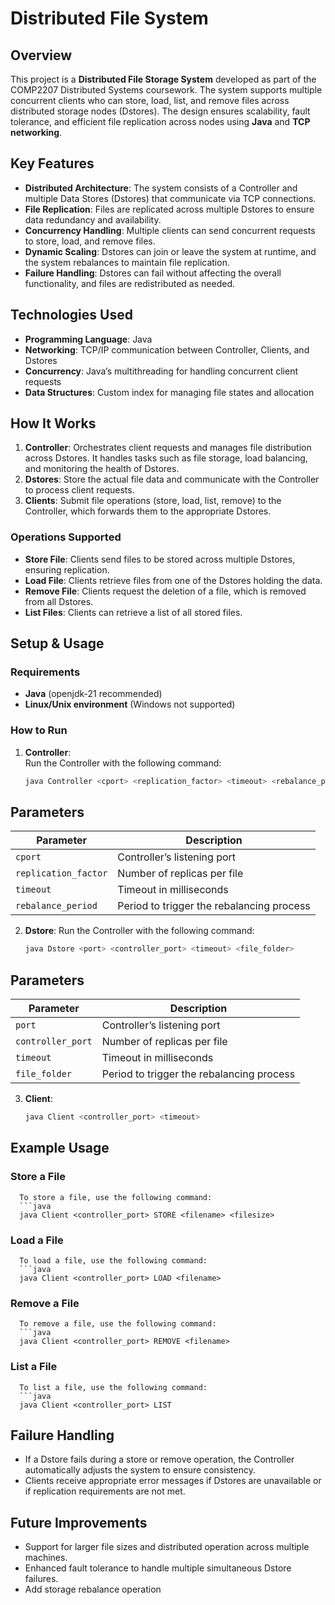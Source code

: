 # Distributed File System

## Overview
This project is a **Distributed File Storage System** developed as part of the COMP2207 Distributed Systems coursework. The system supports multiple concurrent clients who can store, load, list, and remove files across distributed storage nodes (Dstores). The design ensures scalability, fault tolerance, and efficient file replication across nodes using **Java** and **TCP networking**.

## Key Features
- **Distributed Architecture**: The system consists of a Controller and multiple Data Stores (Dstores) that communicate via TCP connections.
- **File Replication**: Files are replicated across multiple Dstores to ensure data redundancy and availability.
- **Concurrency Handling**: Multiple clients can send concurrent requests to store, load, and remove files.
- **Dynamic Scaling**: Dstores can join or leave the system at runtime, and the system rebalances to maintain file replication.
- **Failure Handling**: Dstores can fail without affecting the overall functionality, and files are redistributed as needed.

## Technologies Used
- **Programming Language**: Java
- **Networking**: TCP/IP communication between Controller, Clients, and Dstores
- **Concurrency**: Java’s multithreading for handling concurrent client requests
- **Data Structures**: Custom index for managing file states and allocation

## How It Works
1. **Controller**: Orchestrates client requests and manages file distribution across Dstores. It handles tasks such as file storage, load balancing, and monitoring the health of Dstores.
2. **Dstores**: Store the actual file data and communicate with the Controller to process client requests.
3. **Clients**: Submit file operations (store, load, list, remove) to the Controller, which forwards them to the appropriate Dstores.

### Operations Supported
- **Store File**: Clients send files to be stored across multiple Dstores, ensuring replication.
- **Load File**: Clients retrieve files from one of the Dstores holding the data.
- **Remove File**: Clients request the deletion of a file, which is removed from all Dstores.
- **List Files**: Clients can retrieve a list of all stored files.

## Setup & Usage
### Requirements
- **Java** (openjdk-21 recommended)
- **Linux/Unix environment** (Windows not supported)

### How to Run
1. **Controller**:  
   Run the Controller with the following command:  
   ```java
   java Controller <cport> <replication_factor> <timeout> <rebalance_period>
## Parameters

| Parameter               | Description                             |
|-------------------------|-----------------------------------------|
| `cport`                 | Controller’s listening port             |
| `replication_factor`    | Number of replicas per file             |
| `timeout`               | Timeout in milliseconds                  |
| `rebalance_period`      | Period to trigger the rebalancing process |

2. **Dstore**:
   Run the Controller with the following command:  
   ```java
   java Dstore <port> <controller_port> <timeout> <file_folder>

## Parameters

| Parameter               | Description                             |
|-------------------------|-----------------------------------------|
| `port`                 | Controller’s listening port             |
| `controller_port`      | Number of replicas per file             |
| `timeout`              | Timeout in milliseconds                  |
| `file_folder`          | Period to trigger the rebalancing process |

3. **Client**:
   ```java
   java Client <controller_port> <timeout>

## Example Usage
### Store a File
      To store a file, use the following command:
      ```java
      java Client <controller_port> STORE <filename> <filesize>
### Load a File
      To load a file, use the following command:
      ```java
      java Client <controller_port> LOAD <filename>
### Remove a File
      To remove a file, use the following command:
      ```java
      java Client <controller_port> REMOVE <filename>
### List a File
      To list a file, use the following command:
      ```java
      java Client <controller_port> LIST
## Failure Handling
- If a Dstore fails during a store or remove operation, the Controller automatically adjusts the system to ensure consistency.
- Clients receive appropriate error messages if Dstores are unavailable or if replication requirements are not met.

## Future Improvements
- Support for larger file sizes and distributed operation across multiple machines.
- Enhanced fault tolerance to handle multiple simultaneous Dstore failures.
- Add storage rebalance operation
